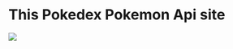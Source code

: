 # This Pokedex Pokemon Api site
 
 
<img src="https://github.com/ManishChand349/pokedex-pokemon/assets/99408291/fa477349-2b76-4cad-9390-aa961ae34f2d"/>

